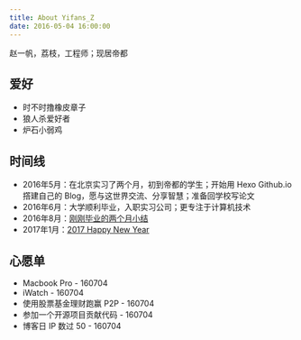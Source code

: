 ```yaml
---
title: About Yifans_Z
date: 2016-05-04 16:00:00
---
```

赵一帆，荔枝，工程师；现居帝都

## 爱好
- 时不时撸橡皮章子
- 狼人杀爱好者
- 炉石小弱鸡

## 时间线
- 2016年5月：在北京实习了两个月，初到帝都的学生；开始用 Hexo Github.io 撘建自己的 Blog，愿与这世界交流、分享智慧；准备回学校写论文
- 2016年6月：大学顺利毕业，入职实习公司；更专注于计算机技术
- 2016年8月：[刚刚毕业的两个月小结](http://zyf.im/2016/08/31/20160601-20160831-report/)
- 2017年1月：[2017 Happy New Year](http://zyf.im/2017/01/04/2017-happy-new-year/)

## 心愿单
- Macbook Pro - 160704
- iWatch - 160704
- 使用股票基金理财跑赢 P2P - 160704
- 参加一个开源项目贡献代码 - 160704
- 博客日 IP 数过 50 - 160704
